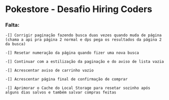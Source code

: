 # Pokestore - Desafio Hiring Coders


### Falta:

    -[] Corrigir paginação fazendo busca duas vezes quando muda de página (chama a api pra página 2 normal e dps pega os resultados da página 2 da busca)

    -[] Resetar numeração da página quando fizer uma nova busca

    -[] Continuar com a estilização da paginação e do aviso de lista vazia

    -[] Acrescentar aviso de carrinho vazio

    -[] Acrescentar página final de confirmação de comprar

    -[] Aprimorar o Cache do Local Storage para resetar sozinho após alguns dias salvos e também salvar compras feitas